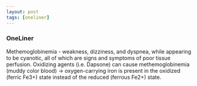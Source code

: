 ```yaml
---
layout: post
tags: [oneliner]
---
```



### OneLiner

Methemoglobinemia - weakness, dizziness, and dyspnea, while appearing to be cyanotic, all of which are signs and symptoms of poor tissue perfusion. Oxidizing agents (i.e. Dapsone) can cause methemoglobinemia (muddy color blood) -> oxygen-carrying iron is present in the oxidized (ferric Fe3+) state instead of the reduced (ferrous Fe2+) state.
